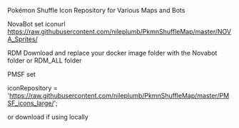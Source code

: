 Pokémon Shuffle Icon Repository for Various Maps and Bots

NovaBot set iconurl https://raw.githubusercontent.com/nileplumb/PkmnShuffleMap/master/NOVA_Sprites/

RDM Download and replace your docker image folder with the Novabot folder or RDM_ALL folder

PMSF set

iconRepository = 'https://raw.githubusercontent.com/nileplumb/PkmnShuffleMap/master/PMSF_icons_large/';

or download if using locally